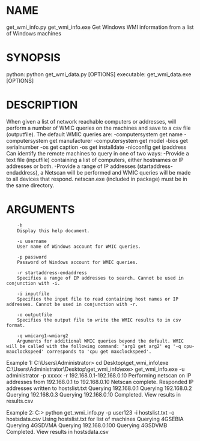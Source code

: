 NAME
====
get_wmi_info.py
get_wmi_info.exe
Get Windows WMI information from a list of Windows machines

SYNOPSIS
========
python:
		python get_wmi_data.py [OPTIONS]
executable:
		get_wmi_data.exe [OPTIONS]

DESCRIPTION
===========
When given a list of network reachable computers or addresses, will perform a number of WMIC queries on the machines and save to a csv file
(outputfile). The default WMIC queries are:
-computersystem get name
-computersystem get manufacturer
-computersystem get model
-bios get serialnumber
-os get caption
-os get installdate
-nicconfig get ipaddress
Can identify the remote machines to query in one of two ways:
-Provide a text file (inputfile) containing a list of computers, either hostnames or IP addresses or both.
-Provide a range of IP addresses (startaddress-endaddress), a Netscan will be performed and WMIC queries will be made to all devices that respond. netscan.exe (included in package) must be in the same directory.

ARGUMENTS
=========
		-h
		Display this help document.

		-u username
		User name of Windows account for WMIC queries.

		-p password
		Password of Windows account for WMIC queries.

		-r startaddress-endaddress
		Specifies a range of IP addresses to search. Cannot be used in conjunction with -i.

		-i inputfile
		Specifies the input file to read containing host names or IP addresses. Cannot be used in conjunction with -r.

		-o outputfile
		Specifies the output file to write the WMIC results to in csv format.

		-q wmicarg1-wmiarg2
		Arguments for additional WMIC queries beyond the default. WMIC will be called with the following command: 'arg1 get arg2' eg '-q cpu-maxclockspeed' corresponds to 'cpu get maxclockspeed'.

Example 1:
		C:\Users\Administrator> cd Desktop\get_wmi_info\exe
		C:\Users\Administrator\Desktop\get_wmi_info\exe> get_wmi_info.exe -u administrator -p xxxxx -r 192.168.0.1-192.168.0.10
		Performing netscan on IP addresses from 192.168.0.1 to 192.168.0.10
		Netscan complete. Responded IP addresses written to hostslist.txt
		Querying 192.168.0.1
		Querying 192.168.0.2
		Querying 192.168.0.3
		Querying 192.168.0.10
		Completed. View results in results.csv

Example 2:
		C:\> python get_wmi_info.py -p user123 -i hostslist.txt -o hostsdata.csv
		Using hostslist.txt for list of machines
		Querying 4GSEBIA
		Querying 4GSDVMA
		Querying 192.168.0.100
		Querying 4GSDVMB
		Completed. View results in hostsdata.csv
